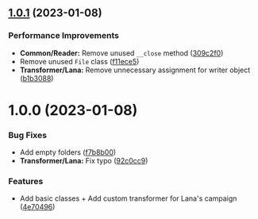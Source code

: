 ## [1.0.1](https://github.com/sound-scape-explorer/sse-config-importer/compare/v1.0.0...v1.0.1) (2023-01-08)


### Performance Improvements

* **Common/Reader:** Remove unused `__close` method ([309c2f0](https://github.com/sound-scape-explorer/sse-config-importer/commit/309c2f0a5f8cc35243dc77fbff30b3bb11ea06c6))
* Remove unused `File` class ([f11ece5](https://github.com/sound-scape-explorer/sse-config-importer/commit/f11ece579a3e4d9096028070b3079f3e25d80cdb))
* **Transformer/Lana:** Remove unnecessary assignment for writer object ([b1b3088](https://github.com/sound-scape-explorer/sse-config-importer/commit/b1b3088b693b0d4ecaa577bcc08b4723cf72ea41))

# 1.0.0 (2023-01-08)


### Bug Fixes

* Add empty folders ([f7b8b00](https://github.com/sound-scape-explorer/sse-config-importer/commit/f7b8b006f011b051ebc7d456acf2088d5b960620))
* **Transformer/Lana:** Fix typo ([92c0cc9](https://github.com/sound-scape-explorer/sse-config-importer/commit/92c0cc983bea7973adcf970dc12e9f434aa5e725))


### Features

* Add basic classes + Add custom transformer for Lana's campaign ([4e70496](https://github.com/sound-scape-explorer/sse-config-importer/commit/4e70496d8f3567a9e274f8a5c48e971d29a24bb9))
